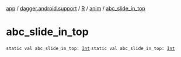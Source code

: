 [app](../../../index.md) / [dagger.android.support](../../index.md) / [R](../index.md) / [anim](index.md) / [abc_slide_in_top](./abc_slide_in_top.md)

# abc_slide_in_top

`static val abc_slide_in_top: `[`Int`](https://kotlinlang.org/api/latest/jvm/stdlib/kotlin/-int/index.html)
`static val abc_slide_in_top: `[`Int`](https://kotlinlang.org/api/latest/jvm/stdlib/kotlin/-int/index.html)